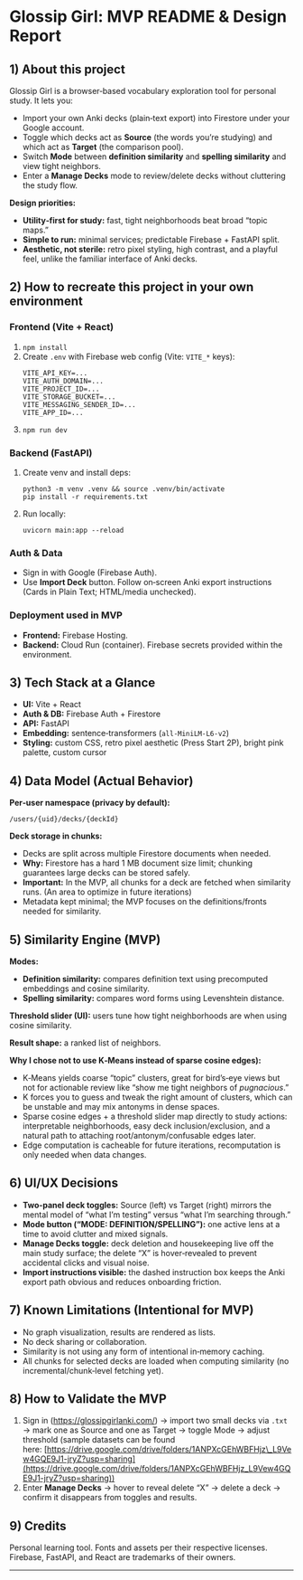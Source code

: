 # Glossip Girl: MVP README & Design Report


## 1) About this project

Glossip Girl is a browser‑based vocabulary exploration tool for personal study. It lets you:

- Import your own Anki decks (plain‑text export) into Firestore under your Google account.
- Toggle which decks act as **Source** (the words you’re studying) and which act as **Target** (the comparison pool).
- Switch **Mode** between **definition similarity** and **spelling similarity** and view tight neighbors.
- Enter a **Manage Decks** mode to review/delete decks without cluttering the study flow.

**Design priorities:**

- **Utility‑first for study:** fast, tight neighborhoods beat broad “topic maps.”
- **Simple to run:** minimal services; predictable Firebase + FastAPI split.
- **Aesthetic, not sterile:** retro pixel styling, high contrast, and a playful feel, unlike the familiar interface of Anki decks.

## 2) How to recreate this project in your own environment

### Frontend (Vite + React)

1. `npm install`
2. Create `.env` with Firebase web config (Vite: `VITE_*` keys):
   ```
   VITE_API_KEY=...
   VITE_AUTH_DOMAIN=...
   VITE_PROJECT_ID=...
   VITE_STORAGE_BUCKET=...
   VITE_MESSAGING_SENDER_ID=...
   VITE_APP_ID=...
   ```
3. `npm run dev`

### Backend (FastAPI)

1. Create venv and install deps:
   ```
   python3 -m venv .venv && source .venv/bin/activate
   pip install -r requirements.txt
   ```
2. Run locally:
   ```
   uvicorn main:app --reload
   ```

### Auth & Data

- Sign in with Google (Firebase Auth).
- Use **Import Deck** button. Follow on‑screen Anki export instructions (Cards in Plain Text; HTML/media unchecked).

### Deployment used in MVP

- **Frontend:** Firebase Hosting.
- **Backend:** Cloud Run (container). Firebase secrets provided within the environment.

## 3) Tech Stack at a Glance

- **UI:** Vite + React
- **Auth & DB:** Firebase Auth + Firestore
- **API:** FastAPI
- **Embedding:** sentence‑transformers (`all-MiniLM-L6-v2`)
- **Styling:** custom CSS, retro pixel aesthetic (Press Start 2P), bright pink palette, custom cursor


## 4) Data Model (Actual Behavior)

**Per‑user namespace (privacy by default):**

```
/users/{uid}/decks/{deckId}
```

**Deck storage in chunks:**

- Decks are split across multiple Firestore documents when needed.
- **Why:** Firestore has a hard 1 MB document size limit; chunking guarantees large decks can be stored safely.
- **Important:** In the MVP, all chunks for a deck are fetched when similarity runs. (An area to optimize in future iterations)
- Metadata kept minimal; the MVP focuses on the definitions/fronts needed for similarity.

## 5) Similarity Engine (MVP)

**Modes:**

- **Definition similarity:** compares definition text using precomputed embeddings and cosine similarity.
- **Spelling similarity:** compares word forms using Levenshtein distance.

**Threshold slider (UI):** users tune how tight neighborhoods are when using cosine similarity.

**Result shape:** a ranked list of neighbors.

**Why I chose not to use K‑Means instead of sparse cosine edges):**

- K‑Means yields coarse “topic” clusters, great for bird’s‑eye views but not for actionable review like “show me tight neighbors of *pugnacious*.”
- K forces you to guess and tweak the right amount of clusters, which can be unstable and may mix antonyms in dense spaces.
- Sparse cosine edges + a threshold slider map directly to study actions: interpretable neighborhoods, easy deck inclusion/exclusion, and a natural path to attaching root/antonym/confusable edges later.
- Edge computation is cacheable for future iterations, recomputation is only needed when data changes.

## 6) UI/UX Decisions

- **Two‑panel deck toggles:** Source (left) vs Target (right) mirrors the mental model of “what I’m testing” versus “what I’m searching through.”
- **Mode button (“MODE: DEFINITION/SPELLING”):** one active lens at a time to avoid clutter and mixed signals.
- **Manage Decks toggle:** deck deletion and housekeeping live off the main study surface; the delete “X” is hover‑revealed to prevent accidental clicks and visual noise.
- **Import instructions visible:** the dashed instruction box keeps the Anki export path obvious and reduces onboarding friction.

## 7) Known Limitations (Intentional for MVP)

- No graph visualization, results are rendered as lists.
- No deck sharing or collaboration.
- Similarity is not using any form of intentional in‑memory caching.
- All chunks for selected decks are loaded when computing similarity (no incremental/chunk‑level fetching yet).

## 8) How to Validate the MVP

1. Sign in (https://glossipgirlanki.com/) → import two small decks via `.txt` → mark one as Source and one as Target → toggle Mode → adjust threshold (sample datasets can be found here: [https://drive.google.com/drive/folders/1ANPXcGEhWBFHjz\_L9Vew4GQE9J1-jryZ?usp=sharing](https://drive.google.com/drive/folders/1ANPXcGEhWBFHjz_L9Vew4GQE9J1-jryZ?usp=sharing))
2. Enter **Manage Decks** → hover to reveal delete “X” → delete a deck → confirm it disappears from toggles and results.

## 9) Credits

Personal learning tool. Fonts and assets per their respective licenses. Firebase, FastAPI, and React are trademarks of their owners.

---

